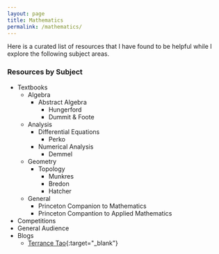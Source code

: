 ```yaml
---
layout: page
title: Mathematics
permalink: /mathematics/
---
```


Here is a curated list of resources that I have found to be helpful while I explore the following subject areas.

### Resources by Subject

* Textbooks
  * Algebra
    * Abstract Algebra
      * Hungerford
      * Dummit & Foote
  * Analysis
    * Differential Equations
      * Perko
    * Numerical Analysis
      * Demmel
  * Geometry
    * Topology
      * Munkres
      * Bredon
      * Hatcher
  * General
    * Princeton Companion to Mathematics
    * Princeton Compantion to Applied Mathematics
* Competitions
* General Audience
* Blogs
  * [Terrance Tao](https://terrytao.wordpress.com "Terrance Tao"){:target="_blank"}